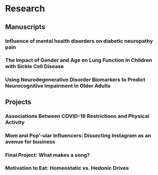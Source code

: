 # Research

## Manuscripts

### Influence of mental health disorders on diabetic neuropathy pain

### The Impact of Gender and Age on Lung Function in Children with Sickle Cell Disease

### Using Neurodegenerative Disorder Biomarkers to Predict Neurocognitive Impairment in Older Adults

## Projects

### Associations Between COVID-19 Restrictions and Physical Activity

### Mom and Pop’-ular Influencers: Dissecting Instagram as an avenue for business

### Final Project: What makes a song?

### Motivation to Eat: Homeostatic vs. Hedonic Drives
